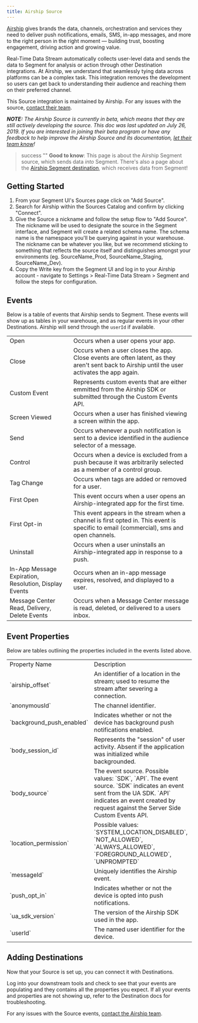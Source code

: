 ```yaml
---
title: Airship Source
---
```


[Airship](https://www.airship.com) gives brands the data, channels, orchestration and services they need to deliver push notifications, emails, SMS, in-app messages, and more to the right person in the right moment — building trust, boosting engagement, driving action and growing value.

Real-Time Data Stream automatically collects user-level data and sends the data to Segment for analysis or action through other Destination integrations. At Airship, we understand that seamlessly tying data across platforms can be a complex task. This integration removes the development so users can get back to understanding their audience and reaching them on their preferred channel.

This Source integration is maintained by Airship. For any issues with the source, [contact their team](mailto:partner-integration-ua@airship.com).

_**NOTE:** The Airship Source is currently in beta, which means that they are still actively developing the source. This doc was last updated on July 26, 2019. If you are interested in joining their beta program or have any feedback to help improve the Airship Source and its documentation, [let their team know](mailto:partner-integration-ua@airship.com)!_

> success ""
> **Good to know**: This page is about the Airship Segment source, which sends data _into_ Segment. There's also a page about the [Airship Segment destination](/docs/connections/destinations/catalog/airship/), which receives data from Segment!


## Getting Started

1. From your Segment UI's Sources page click on "Add Source".
2. Search for Airship within the Sources Catalog and confirm by clicking "Connect".
3. Give the Source a nickname and follow the setup flow to "Add Source". The nickname will be used to designate the source in the Segment interface, and Segment will create a related schema name. The schema name is the namespace you'll be querying against in your warehouse. The nickname can be whatever you like, but we recommend sticking to something that reflects the source itself and distinguishes amongst your environments (eg. SourceName_Prod, SourceName_Staging, SourceName_Dev).
4. Copy the Write key from the Segment UI and log in to your Airship account - navigate to Settings > Real-Time Data Stream > Segment and follow the steps for configuration.


## Events

Below is a table of events that Airship sends to Segment. These events will show up as tables in your warehouse, and as regular events in your other Destinations. Airship will send through the `userId` if available.

<table>
  <tr>
   <td>Open</td>
   <td>Occurs when a user opens your app.</td>
  </tr>
  <tr>
   <td>Close</td>
   <td>Occurs when a user closes the app. Close events are often latent, as they aren't sent back to Airship until the user activates the app again.</td>
  </tr>
  <tr>
   <td>Custom Event</td>
   <td>Represents custom events that are either emmitted from the Airship SDK or submitted through the Custom Events API. </td>
  </tr>
  <tr>
   <td>Screen Viewed</td>
   <td>Occurs when a user has finished viewing a screen within the app.</td>
  </tr>
  <tr>
   <td>Send</td>
   <td>Occurs whenever a push notification is sent to a device identified in the audience selector of a message.</td>
  </tr>
  <tr>
   <td>Control</td>
   <td>Occurs when a device is excluded from a push because it was arbitrarily selected as a member of a control group.</td>
  </tr>
  <tr>
   <td>Tag Change</td>
   <td>Occurs when tags are added or removed for a user.</td>
  </tr>
   <tr>
   <td>First Open</td>
   <td>This event occurs when a user opens an Airship-integrated app for the first time.</td>
  </tr>
   <tr>
   <td>First Opt-in</td>
   <td>This event appears in the stream when a channel is first opted in. This event is specific to email (commercial), sms and open channels.</td>
  </tr>
    <tr>
   <td>Uninstall</td>
   <td>Occurs when a user uninstalls an Airship-integrated app in response to a push.</td>
  </tr>
    <tr>
   <td>In-App Message Expiration, Resolution, Display Events</td>
   <td>Occurs when an in-app message expires, resolved, and displayed to a user. </td>
  </tr>
   <tr>
   <td>Message Center Read, Delivery, Delete Events</td>
   <td>Occurs when a Message Center message is read, deleted, or delivered to a users inbox. </td>
  </tr>
</table>

## Event Properties

Below are tables outlining the properties included in the events listed above.

<table>
  <tr>
    <td>Property Name</td>
    <td>Description</td>
  </tr>
  <tr>
   <td>`airship_offset`</td>
   <td>An identifier of a location in the stream; used to resume the stream after severing a connection.</td>
  </tr>
  <tr>
    <td>`anonymousId`</td>
    <td>The channel identifier.</td>
  </tr>
  <tr>
   <td>`background_push_enabled`</td>
   <td>Indicates whether or not the device has background push notifications enabled.</td>
  </tr>
  <tr>
   <td>`body_session_id`</td>
   <td>Represents the "session" of user activity. Absent if the application was initialized while backgrounded.</td>
  </tr>
  <tr>
   <td>`body_source`</td>
   <td>The event source. Possible values: `SDK`, `API`. The event source. `SDK` indicates an event sent from the UA SDK. `API` indicates an event created by request against the Server Side Custom Events API.</td>
  </tr>
  <tr>
   <td>`location_permission`</td>
   <td>Possible values: `SYSTEM_LOCATION_DISABLED`, `NOT_ALLOWED`, `ALWAYS_ALLOWED`, `FOREGROUND_ALLOWED`, `UNPROMPTED`</td>
  </tr>
  <tr>
   <td>`messageId`</td>
   <td>Uniquely identifies the Airship event.</td>
  </tr>
  <tr>
   <td>`push_opt_in`</td>
   <td>Indicates whether or not the device is opted into push notifications.</td>
  </tr>
  <tr>
   <td>`ua_sdk_version`</td>
   <td>The version of the Airship SDK used in the app.</td>
  </tr>
  <tr>
   <td>`userId`</td>
   <td>The named user identifier for the device.</td>
  </tr>
</table>

## Adding Destinations

Now that your Source is set up, you can connect it with Destinations.

Log into your downstream tools and check to see that your events are populating and they contains all the properties you expect. If all your events and properties are not showing up, refer to the Destination docs for troubleshooting.

For any issues with the Source events, [contact the Airship team](mailto:partner-integration-ua@airship.com).
